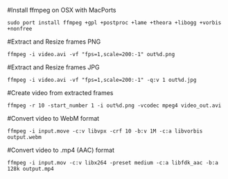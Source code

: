 
#Install ffmpeg on OSX with MacPorts
```
sudo port install ffmpeg +gpl +postproc +lame +theora +libogg +vorbis +nonfree
```
#Extract and Resize frames PNG
```
ffmpeg -i video.avi -vf "fps=1,scale=200:-1" out%d.png
```
#Extract and Resize frames JPG
```
ffmpeg -i video.avi -vf "fps=1,scale=200:-1" -q:v 1 out%d.jpg
```
#Create video from extracted frames
```
ffmpeg -r 10 -start_number 1 -i out%d.png -vcodec mpeg4 video_out.avi
```
#Convert video to WebM format
```
ffmpeg -i input.move -c:v libvpx -crf 10 -b:v 1M -c:a libvorbis output.webm
```
#Convert video to .mp4 (AAC) format
```
ffmpeg -i input.mov -c:v libx264 -preset medium -c:a libfdk_aac -b:a 128k output.mp4
```